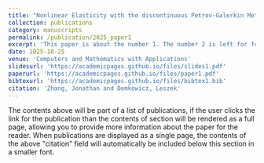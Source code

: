 ```yaml
---
title: "Nonlinear Elasticity with the discontinuous Petrov-Galerkin Method: I. Various Variational Formulations"
collection: publications
category: manuscripts
permalink: /publication/2025_paper1
excerpt: 'This paper is about the number 1. The number 2 is left for future work.'
date: 2025-10-25
venue: 'Computers and Mathematics with Applications'
slidesurl: 'https://academicpages.github.io/files/slides1.pdf'
paperurl: 'https://academicpages.github.io/files/paper1.pdf'
bibtexurl: 'https://academicpages.github.io/files/bibtex1.bib'
citation: 'Zhang, Jonathan and Demkowicz, Leszek'
---
```

The contents above will be part of a list of publications, if the user clicks the link for the publication than the contents of section will be rendered as a full page, allowing you to provide more information about the paper for the reader. When publications are displayed as a single page, the contents of the above "citation" field will automatically be included below this section in a smaller font.
